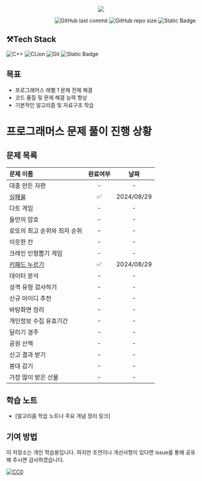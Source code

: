 <p align='center'>
    <img src=https://capsule-render.vercel.app/api?type=waving&height=210&color=gradient&text=프로그래머스%20연습문제&textBg=false&fontColor=FFFFFF&desc=레벨1&descAlign=91&descAlignY=58&descSize=30">
</p>
<div align="right">

![GitHub last commit](https://img.shields.io/github/last-commit/gobad820/programmers-level-one)
![GitHub repo size](https://img.shields.io/github/repo-size/gobad820/programmers-level-one)
![Static Badge](https://img.shields.io/badge/programmers-level_one-orange)

</div>

## ⚒️Tech Stack

![C++](https://img.shields.io/badge/C++-00599C?style=for-the-badge&logo=c%2B%2B&logoColor=white&style=flat)
![CLion](https://img.shields.io/badge/CLion-000000?style=for-the-badge&logo=clion&logoColor=white&style=flat)
![Git](https://img.shields.io/badge/Git-F05032?style=for-the-badge&logo=git&logoColor=white&style=flat)
![Static Badge](https://img.shields.io/badge/programmers-level_one-blue)

## 목표

- 프로그래머스 레벨 1 문제 전체 해결
- 코드 품질 및 문제 해결 능력 향상
- 기본적인 알고리즘 및 자료구조 학습

# 프로그래머스 문제 풀이 진행 상황

## 문제 목록

| 문제 이름 | 완료여부 | 날짜 |
| :------------------------------------------------------------------------------------------------------------------------------------------------------- | :----: | :----------: |
| 대충 만든 자판 | - | - |
| [실패율](https://github.com/gobad820/programmers-level-one/blob/main/solutions/%EC%8B%A4%ED%8C%A8%EC%9C%A8/solution.cc) | ✅ | 2024/08/29 |
| 다트 게임 | - | - |
| 둘만의 암호 | - | - |
| 로또의 최고 순위와 최저 순위 | - | - |
| 이웃한 칸 | - | - |
| 크레인 인형뽑기 게임 | - | - |
| [키패드 누르기](https://github.com/gobad820/programmers-level-one/blob/main/solutions/%ED%82%A4%ED%8C%A8%EB%93%9C%20%EB%88%84%EB%A5%B4%EA%B8%B0/solution.cc) | ✅ | 2024/08/29 |
| 데이터 분석 | - | - |
| 성격 유형 검사하기 | - | - |
| 신규 아이디 추천 | - | - |
| 바탕화면 정리 | - | - |
| 개인정보 수집 유효기간 | - | - |
| 달리기 경주 | - | - |
| 공원 산책 | - | - |
| 신고 결과 받기 | - | - |
| 붕대 감기 | - | - |
| 가장 많이 받은 선물 | - | - |
## 학습 노트

- [알고리즘 학습 노트나 주요 개념 정리 링크]

## 기여 방법

이 저장소는 개인 학습용입니다. 하지만 조언이나 개선사항이 있다면 issue를 통해 공유해 주시면 감사하겠습니다.

[![CC0](https://licensebuttons.net/p/zero/1.0/88x31.png)](http://creativecommons.org/publicdomain/zero/1.0/)
